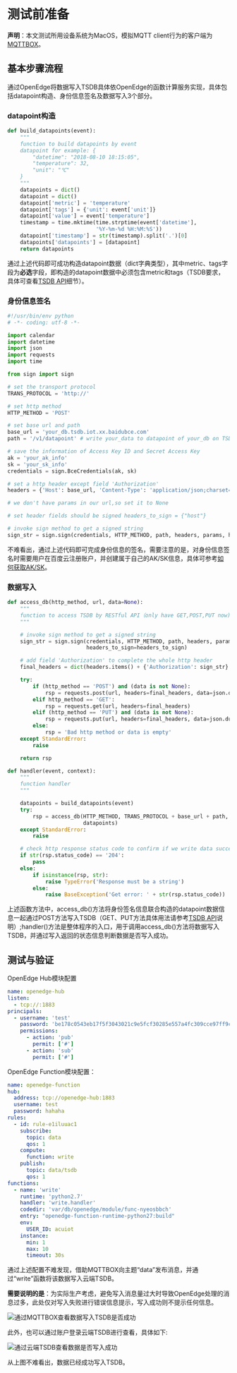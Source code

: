 # 测试前准备

**声明**：本文测试所用设备系统为MacOS，模拟MQTT client行为的客户端为[MQTTBOX](http://workswithweb.com/html/mqttbox/downloads.html)。

## 基本步骤流程

通过OpenEdge将数据写入TSDB具体依OpenEdge的函数计算服务实现，具体包括datapoint构造、身份信息签名及数据写入3个部分。

### datapoint构造

```python
def build_datapoints(event):
    """
    function to build datapoints by event
    datapoint for example: {
        "datetime": "2018-08-10 18:15:05",
        "temperature": 32,
        "unit": "℃"
    }
    """
    datapoints = dict()
    datapoint = dict()
    datapoint['metric'] = 'temperature'
    datapoint['tags'] = {'unit': event['unit']}
    datapoint['value'] = event['temperature']
    timestamp = time.mktime(time.strptime(event['datetime'],
                            '%Y-%m-%d %H:%M:%S'))
    datapoint['timestamp'] = str(timestamp).split('.')[0]
    datapoints['datapoints'] = [datapoint]
    return datapoints
```

通过上述代码即可成功构造datapoint数据（dict字典类型），其中metric、tags字段为**必选**字段，即构造的datapoint数据中必须包含metric和tags（TSDB要求，具体可查看[TSDB API](https://cloud.baidu.com/doc/TSDB/API/39.5C.E6.95.B0.E6.8D.AEAPI.E6.8E.A5.E5.8F.A3.E8.AF.B4.E6.98.8E.html)细节）。

### 身份信息签名

```python
#!/usr/bin/env python
# -*- coding: utf-8 -*-

import calendar
import datetime
import json
import requests
import time

from sign import sign

# set the transport protocol
TRANS_PROTOCOL = 'http://'

# set http method
HTTP_METHOD = 'POST'

# set base url and path
base_url = 'your_db.tsdb.iot.xx.baidubce.com'
path = '/v1/datapoint' # write your_data to datapoint of your_db on TSDB

# save the information of Access Key ID and Secret Access Key
ak = 'your_ak_info'
sk = 'your_sk_info'
credentials = sign.BceCredentials(ak, sk)

# set a http header except field 'Authorization'
headers = {'Host': base_url, 'Content-Type': 'application/json;charset=utf-8'}

# we don't have params in our url,so set it to None

# set header fields should be signed headers_to_sign = {"host"}

# invoke sign method to get a signed string
sign_str = sign.sign(credentials, HTTP_METHOD, path, headers, params, headers_to_sign=headers_to_sign)
```

不难看出，通过上述代码即可完成身份信息的签名，需要注意的是，对身份信息签名时需要用户在百度云注册账户，并创建属于自己的AK/SK信息，具体可参考[如何获取AK/SK](https://cloud.baidu.com/doc/Reference/GetAKSK.html#.E5.A6.82.E4.BD.95.E8.8E.B7.E5.8F.96AK.20.2F.20SK)。

### 数据写入

```python
def access_db(http_method, url, data=None):
    """
    function to access TSDB by RESTful API（only have GET,POST,PUT now)
    """

    # invoke sign method to get a signed string
    sign_str = sign.sign(credentials, HTTP_METHOD, path, headers, params,
                         headers_to_sign=headers_to_sign)

    # add field 'Authorization' to complete the whole http header
    final_headers = dict(headers.items() + {'Authorization': sign_str}.items())

    try:
        if (http_method == 'POST') and (data is not None):
            rsp = requests.post(url, headers=final_headers, data=json.dumps(data))
        elif http_method == 'GET':
            rsp = requests.get(url, headers=final_headers)
        elif (http_method == 'PUT') and (data is not None):
            rsp = requests.put(url, headers=final_headers, data=json.dumps(data))
        else:
            rsp = 'Bad http method or data is empty'
    except StandardError:
        raise

    return rsp

def handler(event, context):
    """
    function handler
    """

    datapoints = build_datapoints(event)
    try:
        rsp = access_db(HTTP_METHOD, TRANS_PROTOCOL + base_url + path,
                        datapoints)
    except StandardError:
        raise

    # check http response status code to confirm if we write data successfully
    if str(rsp.status_code) == '204':
        pass
    else:
        if isinstance(rsp, str):
            raise TypeError('Response must be a string')
        else:
            raise BaseException('Get error: ' + str(rsp.status_code))
```

上述函数方法中，access\_db()方法将身份签名信息联合构造的datapoint数据信息一起通过POST方法写入TSDB（GET、PUT方法具体用法请参考[TSDB API](https://cloud.baidu.com/doc/TSDB/API.html#.E6.9F.A5.E8.AF.A2data.20point)说明）;handler()方法是整体程序的入口，用于调用access_db()方法将数据写入TSDB，并通过写入返回的状态信息判断数据是否写入成功。

## 测试与验证

OpenEdge Hub模块配置

```yaml
name: openedge-hub
listen:
  - tcp://:1883
principals:
  - username: 'test'
    password: 'be178c0543eb17f5f3043021c9e5fcf30285e557a4fc309cce97ff9ca6182912'
    permissions:
      - action: 'pub'
        permit: ['#']
      - action: 'sub'
        permit: ['#']
```

OpenEdge Function模块配置：

```yaml
name: openedge-function
hub:
  address: tcp://openedge-hub:1883
  username: test
  password: hahaha
rules:
  - id: rule-e1iluuac1
    subscribe:
      topic: data
      qos: 1
    compute:
      function: write
    publish:
      topic: data/tsdb
      qos: 1
functions:
  - name: 'write'
    runtime: 'python2.7'
    handler: 'write.handler'
    codedir: 'var/db/openedge/module/func-nyeosbbch'
    entry: "openedge-function-runtime-python27:build"
    env:
      USER_ID: acuiot
    instance:
      min: 1
      max: 10
      timeout: 30s
```

通过上述配置不难发现，借助MQTTBOX向主题“data”发布消息，并通过“write”函数将该数据写入云端TSDB。

**需要说明的是**：为实际生产考虑，避免写入消息量过大时导致OpenEdge处理的消息过多，此处仅对写入失败进行错误信息提示，写入成功则不提示任何信息。

![通过MQTTBOX查看数据写入TSDB是否成功](../../images/develop/practice/tsdb/mqttbox-write-tsdb-success.png)

此外，也可以通过账户登录云端TSDB进行查看，具体如下:

![通过云端TSDB查看数据是否写入成功](../../images/develop/practice/tsdb/tsdb-check.png)

从上图不难看出，数据已经成功写入TSDB。
